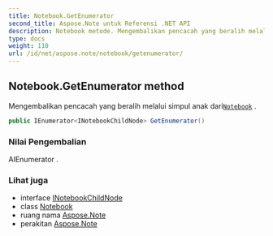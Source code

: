 ```yaml
---
title: Notebook.GetEnumerator
second_title: Aspose.Note untuk Referensi .NET API
description: Notebook metode. Mengembalikan pencacah yang beralih melalui simpul anak dariNotebook .
type: docs
weight: 110
url: /id/net/aspose.note/notebook/getenumerator/
---
```

## Notebook.GetEnumerator method

Mengembalikan pencacah yang beralih melalui simpul anak dari[`Notebook`](../) .

```csharp
public IEnumerator<INotebookChildNode> GetEnumerator()
```

### Nilai Pengembalian

AIEnumerator .

### Lihat juga

* interface [INotebookChildNode](../../inotebookchildnode/)
* class [Notebook](../)
* ruang nama [Aspose.Note](../../notebook/)
* perakitan [Aspose.Note](../../../)


